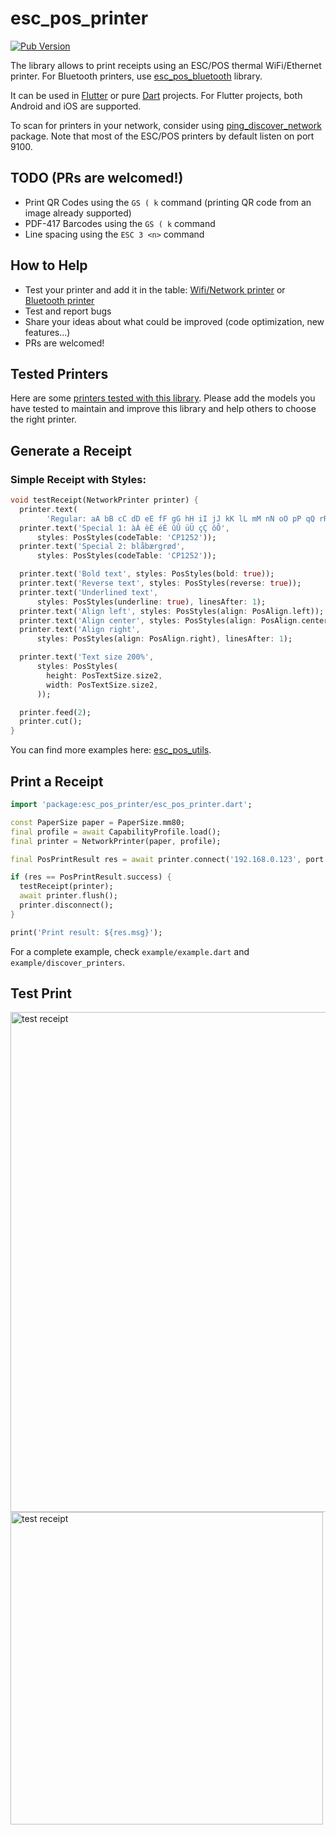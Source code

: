 # esc_pos_printer

[![Pub Version](https://img.shields.io/pub/v/esc_pos_printer)](https://pub.dev/packages/esc_pos_printer)

The library allows to print receipts using an ESC/POS thermal WiFi/Ethernet printer. For Bluetooth printers, use [esc_pos_bluetooth](https://github.com/andrey-ushakov/esc_pos_bluetooth) library.

It can be used in [Flutter](https://flutter.dev/) or pure [Dart](https://dart.dev/) projects. For Flutter projects, both Android and iOS are supported.

To scan for printers in your network, consider using [ping_discover_network](https://pub.dev/packages/ping_discover_network) package. Note that most of the ESC/POS printers by default listen on port 9100.

## TODO (PRs are welcomed!)

- Print QR Codes using the `GS ( k` command (printing QR code from an image already supported)
- PDF-417 Barcodes using the `GS ( k` command
- Line spacing using the `ESC 3 <n>` command

## How to Help

- Test your printer and add it in the table: [Wifi/Network printer](https://github.com/andrey-ushakov/esc_pos_printer/blob/master/printers.md) or [Bluetooth printer](https://github.com/andrey-ushakov/esc_pos_bluetooth/blob/master/printers.md)
- Test and report bugs
- Share your ideas about what could be improved (code optimization, new features...)
- PRs are welcomed!

## Tested Printers

Here are some [printers tested with this library](printers.md). Please add the models you have tested to maintain and improve this library and help others to choose the right printer.

## Generate a Receipt

### Simple Receipt with Styles:

```dart
void testReceipt(NetworkPrinter printer) {
  printer.text(
        'Regular: aA bB cC dD eE fF gG hH iI jJ kK lL mM nN oO pP qQ rR sS tT uU vV wW xX yY zZ');
  printer.text('Special 1: àÀ èÈ éÉ ûÛ üÜ çÇ ôÔ',
      styles: PosStyles(codeTable: 'CP1252'));
  printer.text('Special 2: blåbærgrød',
      styles: PosStyles(codeTable: 'CP1252'));

  printer.text('Bold text', styles: PosStyles(bold: true));
  printer.text('Reverse text', styles: PosStyles(reverse: true));
  printer.text('Underlined text',
      styles: PosStyles(underline: true), linesAfter: 1);
  printer.text('Align left', styles: PosStyles(align: PosAlign.left));
  printer.text('Align center', styles: PosStyles(align: PosAlign.center));
  printer.text('Align right',
      styles: PosStyles(align: PosAlign.right), linesAfter: 1);

  printer.text('Text size 200%',
      styles: PosStyles(
        height: PosTextSize.size2,
        width: PosTextSize.size2,
      ));

  printer.feed(2);
  printer.cut();
}
```

You can find more examples here: [esc_pos_utils](https://github.com/andrey-ushakov/esc_pos_utils).

## Print a Receipt

```dart
import 'package:esc_pos_printer/esc_pos_printer.dart';

const PaperSize paper = PaperSize.mm80;
final profile = await CapabilityProfile.load();
final printer = NetworkPrinter(paper, profile);

final PosPrintResult res = await printer.connect('192.168.0.123', port: 9100);

if (res == PosPrintResult.success) {
  testReceipt(printer);
  await printer.flush();
  printer.disconnect();
}

print('Print result: ${res.msg}');
```

For a complete example, check `example/example.dart` and `example/discover_printers`.

## Test Print

<img src="https://github.com/andrey-ushakov/esc_pos_printer/blob/master/example/receipt2.jpg?raw=true" alt="test receipt" height="800"/>

<img src="https://github.com/andrey-ushakov/esc_pos_printer/blob/master/example/receipt.jpg?raw=true" alt="test receipt" height="500"/>
